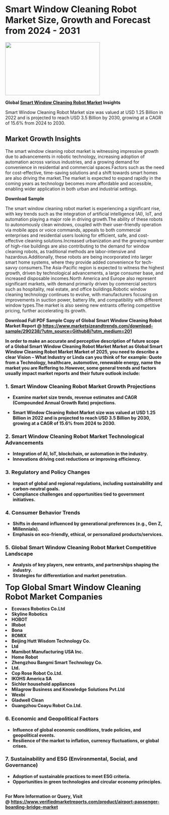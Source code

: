 <H1>Smart Window Cleaning Robot Market Size, Growth and Forecast from 2024 - 2031</H1><img class="aligncenter size-medium wp-image-584254" src="https://thirdeyenews.in/wp-content/uploads/2024/09/Global-Market-Research-300x168.jpeg" alt="" width="300" height="168" /><p><strong>Global&nbsp;<a href="https://www.marketsizeandtrends.com/download-sample/290238/?utm_source=Github8j?utm_medium=201">Smart Window Cleaning Robot Market</a> Insights</strong></p><p>Smart Window Cleaning Robot Market size was valued at USD 1.25 Billion in 2022 and is projected to reach USD 3.5 Billion by 2030, growing at a CAGR of 15.6% from 2024 to 2030.</p><p><h2>Market Growth Insights</h2> <p>The smart window cleaning robot market is witnessing impressive growth due to advancements in robotic technology, increasing adoption of automation across various industries, and a growing demand for convenience in residential and commercial spaces.Factors such as the need for cost-effective, time-saving solutions and a shift towards smart homes are also driving the market.The market is expected to expand rapidly in the coming years as technology becomes more affordable and accessible, enabling wider application in both urban and industrial settings.</p> <p><strong>Download Sample</strong></p> <p>The smart window cleaning robot market is experiencing a significant rise, with key trends such as the integration of artificial intelligence (AI), IoT, and automation playing a major role in driving growth.The ability of these robots to autonomously clean windows, coupled with their user-friendly operation via mobile apps or voice commands, appeals to both commercial enterprises and residential users looking for efficient, safe, and cost-effective cleaning solutions.Increased urbanization and the growing number of high-rise buildings are also contributing to the demand for window cleaning robots, as traditional methods are labor-intensive and hazardous.Additionally, these robots are being incorporated into larger smart home systems, where they provide added convenience for tech-savvy consumers.The Asia-Pacific region is expected to witness the highest growth, driven by technological advancements, a large consumer base, and increased disposable incomes.North America and Europe also represent significant markets, with demand primarily driven by commercial sectors such as hospitality, real estate, and office buildings.Robotic window cleaning technology continues to evolve, with manufacturers focusing on improvements in suction power, battery life, and compatibility with different window types.The market is also seeing new entrants offering competitive pricing, further accelerating its growth.<strong></p><p><span class=""><strong>Download Full PDF Sample Copy of Global Smart Window Cleaning Robot Market Report</strong> @ <a href="https://www.marketsizeandtrends.com/download-sample/290238/?utm_source=Github8j?utm_medium=201" target="_blank">https://www.marketsizeandtrends.com/download-sample/290238/?utm_source=Github8j?utm_medium=201</a></span></p><p>In order to make an accurate and perceptive description of future scope of a Global&nbsp;Smart Window Cleaning Robot Market Market as Global&nbsp;Smart Window Cleaning Robot Market Market of 2025, you need to describe a clear Vision &ndash; What Industry or Linda can you think of for example: Quote from a Technology, healthcare, automotive, renewable energy, name the market you are Reffering to.However, some general trends and factors usually impact market reports and their future outlook include:</p><h3>1.&nbsp;<strong>Smart Window Cleaning Robot Market Growth Projections</strong></h3><ul><li>Examine market size trends, revenue estimates and CAGR (Compounded Annual Growth Rate) projections.</li><li><p>Smart Window Cleaning Robot Market size was valued at USD 1.25 Billion in 2022 and is projected to reach USD 3.5 Billion by 2030, growing at a CAGR of 15.6% from 2024 to 2030.</p></li></ul><h3>2.&nbsp;<strong>Smart Window Cleaning Robot Market Technological Advancements</strong></h3><ul><li>Integration of AI, IoT, blockchain, or automation in the industry.</li><li>Innovations driving cost reductions or improving efficiency.</li></ul><h3>3.&nbsp;<strong>Regulatory and Policy Changes</strong></h3><ul><li>Impact of global and regional regulations, including sustainability and carbon-neutral goals.</li><li>Compliance challenges and opportunities tied to government initiatives.</li></ul><h3>4.&nbsp;<strong>Consumer Behavior Trends</strong></h3><ul><li>Shifts in demand influenced by generational preferences (e.g., Gen Z, Millennials).</li><li>Emphasis on eco-friendly, ethical, or personalized products/services.</li></ul><h3>5.&nbsp;<strong>Global Smart Window Cleaning Robot Market Competitive Landscape</strong></h3><ul><li>Analysis of key players, new entrants, and partnerships shaping the industry.</li><li>Strategies for differentiation and market penetration.</li></ul><p data-pm-slice="1 1 []"><span style="color: inherit; font-family: inherit; font-size: 25px;">Top Global Smart Window Cleaning Robot Market Companies</span></p><div class="" data-test-id=""><p><li>Ecovacs Robotics Co.Ltd</li><li> Skyline Robotics</li><li> HOBOT</li><li> IRobot</li><li> Bona</li><li> ROMIX</li><li> Beijing Hutt Wisdom Technology Co.</li><li>Ltd</li><li> Mamibot Manufacturing USA Inc.</li><li> Home Robot</li><li> Zhengzhou Bangmi Smart Technology Co.</li><li>Ltd.</li><li> Cop Rose Robot Co.Ltd.</li><li> IKOHS America SA</li><li> Sichler household appliances</li><li> Milagrow Business and Knowledge Solutions Pvt.Ltd</li><li> Wexbi</li><li> Gladwell Clean</li><li> Guangzhou Coayu Robot Co.Ltd.</li></p></div><h3>6.&nbsp;<strong>Economic and Geopolitical Factors</strong></h3><ul><li>Influence of global economic conditions, trade policies, and geopolitical events.</li><li>Resilience of the market to inflation, currency fluctuations, or global crises.</li></ul><h3>7.&nbsp;<strong>Sustainability and ESG (Environmental, Social, and Governance)</strong></h3><ul><li>Adoption of sustainable practices to meet ESG criteria.</li><li>Opportunities in green technologies and circular economy principles.</li></ul><h2><strong style="font-size: 14px;">For More Information or Query, Visit @&nbsp;</strong><a style="background-color: #ffffff; font-size: 14px;" href="https://www.marketsizeandtrends.com/report/smart-window-cleaning-robot-market/" target="_blank">https://www.verifiedmarketreports.com/product/airport-passenger-boarding-bridge-market</a></h2>